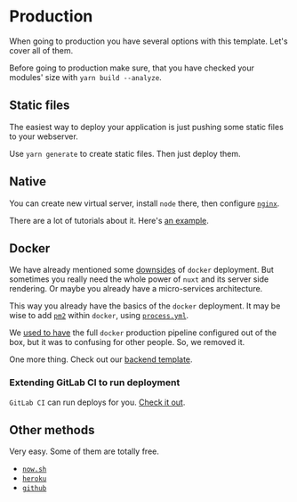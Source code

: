 # Production

When going to production you have several options with this template.
Let's cover all of them.

Before going to production make sure, 
that you have checked your modules' size with `yarn build --analyze`.


## Static files

The easiest way to deploy your application is just pushing some static files
to your webserver.

Use `yarn generate` to create static files. Then just deploy them.


## Native 

You can create new virtual server, install `node` there, 
then configure [`nginx`](https://nuxtjs.org/faq/nginx-proxy).

There are a lot of tutorials about it. Here's [an example](https://www.digitalocean.com/community/tutorials/how-to-set-up-a-node-js-application-for-production-on-ubuntu-16-04).


## Docker

We have already mentioned some [downsides](docker.md#production) of `docker` deployment.
But sometimes you really need the whole power of `nuxt` and its server side rendering.
Or maybe you already have a micro-services architecture.

This way you already have the basics of the `docker` deployment.
It may be wise to add [`pm2`](http://pm2.keymetrics.io/) within `docker`, using [`process.yml`](http://pm2.keymetrics.io/docs/usage/application-declaration/).

We [used to have](https://github.com/wemake-services/wemake-vue-template/blob/90197466fa17b9fb02a0936da04f5b0b53d2d054/template/docker/docker-compose.prod.yml) 
the full `docker` production pipeline configured out of the box, 
but it was to confusing for other people.
So, we removed it.

One more thing. Check out our [backend template](https://github.com/wemake-services/wemake-django-template). 

### Extending GitLab CI to run deployment

`GitLab CI` can run deploys for you. [Check it out](https://docs.gitlab.com/ee/ci/environments.html).


## Other methods

Very easy. Some of them are totally free. 

- [`now.sh`](https://nuxtjs.org/faq/now-deployment)
- [`heroku`](https://nuxtjs.org/faq/heroku-deployment)
- [`github`](https://nuxtjs.org/faq/github-pages)
